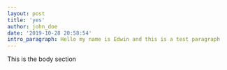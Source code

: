 ```yaml
---
layout: post
title: 'yes'
author: john_doe
date: '2019-10-28 20:58:54'
intro_paragraph: Hello my name is Edwin and this is a test paragraph
---
```

This is the body section
